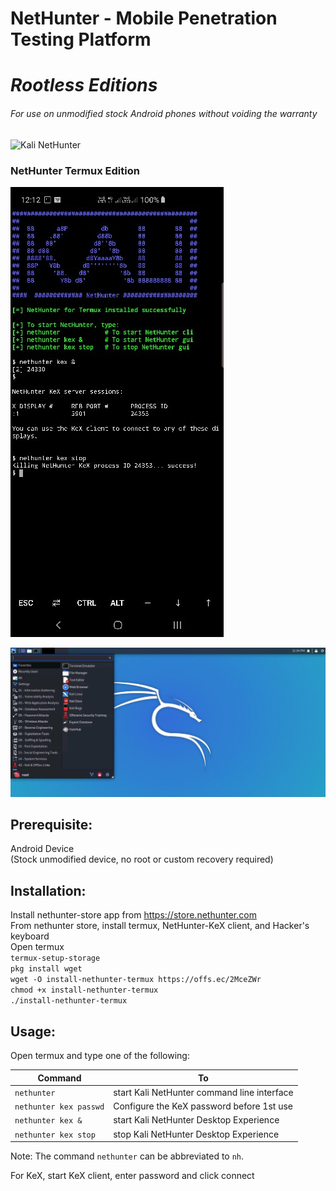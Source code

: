 # NetHunter - Mobile Penetration Testing Platform   
# _Rootless Editions_   

###### For use on unmodified stock Android phones without voiding the warranty

![Kali NetHunter](https://gitlab.com/kalilinux/nethunter/build-scripts/kali-nethunter-project/raw/master/images/nethunter-git-logo.png)
### NetHunter Termux Edition  

[![](../images/010-NH-Rootless-Installation_Start_s.jpg)](../images/010-NH-Rootless-Installation_Start.jpg)



[![](../images/020-NH-Rootless-KeX_s.jpg)](../images/020-NH-Rootless-KeX_s.jpg)



Prerequisite:  
--------------  
Android Device  
(Stock unmodified device, no root or custom recovery required)  

  

Installation:  
--------------  
Install nethunter-store app from https://store.nethunter.com  
From nethunter store, install termux, NetHunter-KeX client, and Hacker's keyboard  
Open termux  
`termux-setup-storage`  
`pkg install wget`   
`wget -O install-nethunter-termux https://offs.ec/2MceZWr`  
`chmod +x install-nethunter-termux`  
`./install-nethunter-termux`  

Usage:  
-------  
Open termux and type one of the following:  

| Command                 | To                                          |
| ----------------------- | ------------------------------------------- |
| `nethunter`             | start Kali NetHunter command line interface |
| `nethunter kex passwd`  | Configure the KeX password before 1st use   |
| `nethunter kex &`       | start Kali NetHunter Desktop Experience     |
| `nethunter kex stop`    | stop Kali NetHunter Desktop Experience      |

Note: The command `nethunter` can be abbreviated to `nh`.

For KeX, start KeX client, enter password and click connect  
